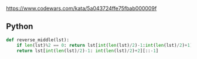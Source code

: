 https://www.codewars.com/kata/5a043724ffe75fbab000009f

## Python
```python
def reverse_middle(lst):
    if len(lst)%2 == 0: return lst[int(len(lst)/2)-1:int(len(lst)/2)+1][::-1]
    return lst[int(len(lst)/2)-1: int(len(lst)/2)+2][::-1]
```